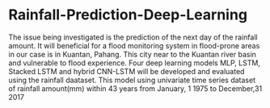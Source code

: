 # Rainfall-Prediction-Deep-Learning
The issue being investigated is the prediction of the next day of the rainfall amount.
It will beneficial for a flood monitoring system in flood-prone areas in our case is in Kuantan, Pahang. 
This city near to the Kuantan river basin and vulnerable to flood experience. 
Four deep learning models MLP, LSTM, Stacked LSTM and hybrid CNN-LSTM will be developed and evaluated using the rainfall daataset.
This model using univariate time series dataset of rainfall amount(mm) within 43 years from January, 1 1975 to December,31 2017

